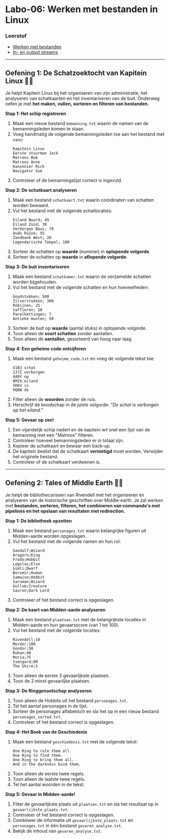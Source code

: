 # Labo-06: Werken met bestanden in Linux

### Leerstof
- [Werken met bestanden](/Linux/bestanden.md)
- [In- en output streams](/Linux/streams.md)

--- 

## Oefening 1: De Schatzoektocht van Kapitein Linux 🏴‍☠️
Je helpt Kapitein Linux bij het organiseren van zijn administratie, het analyseren van schatkaarten en het inventariseren van de buit. Onderweg oefen je met **het maken, vullen, sorteren en filteren van bestanden.**

**Stap 1: Het schip registreren**
1. Maak een nieuw bestand `bemanning.txt` waarin de namen van de bemanningsleden komen te staan.
2. Voeg handmatig de volgende bemanningsleden toe aan het bestand met `nano`:
   ```
   Kapitein Linux
   Eerste stuurman Jack
   Matroos Bob
   Matroos Anne
   Kanonnier Rick
   Navigator Sue
   ```
3. Controleer of de bemanningslijst correct is ingevuld.

**Stap 2: De schatkaart analyseren**
1. Maak een bestand `schatkaart.txt` waarin coördinaten van schatten worden bewaard.
2. Vul het bestand met de volgende schatlocaties:
   ```
   Eiland Noord; 45
   Eiland Zuid; 30
   Verborgen Baai; 70
   Oude Ruïne; 55
   Zandbank West; 20
   Legendarische Tempel; 100
   ```
3. Sorteer de schatten op **waarde** (nummer) in **oplopende volgorde**.
4. Sorteer de schatten op **waarde** in **aflopende volgorde**.

**Stap 3: De buit inventariseren**
1. Maak een bestand `schatkamer.txt` waarin de verzamelde schatten worden bijgehouden.
2. Vul het bestand met de volgende schatten en hun hoeveelheden:
   ```
   Goudstukken; 500
   Zilverstukken; 300
   Robijnen; 25
   Saffieren; 18
   Parelkettingen; 7
   Antieke munten; 50
   ```
3. Sorteer de buit op **waarde** (aantal stuks) in oplopende volgorde.
4. Toon alleen de **soort schatten** zonder aantallen.
5. Toon alleen de **aantallen**, gesorteerd van hoog naar laag.

**Stap 4: Een geheime code ontcijferen**
1. Maak een bestand `geheime_code.txt` en voeg de volgende tekst toe:
   ```
   X1B3 schat
   2J7Z verborgen
   4A9Y op
   8M2X eiland
   5K6V is
   9Q8W de
   ```
2. Filter alleen de **woorden** zonder de ruis.
3. Herschrijf de boodschap in de juiste volgorde:
   _"De schat is verborgen op het eiland."_


**Stap 5: Gevaar op zee!**
1. Een vijandelijk schip nadert en de kapitein wil snel een lijst van de bemanning met een "Matroos" filteren.
2. Controleer hoeveel bemanningsleden er in totaal zijn.
3. Kopieer de schatkaart en bewaar een back-up.
4. De kapitein beslist dat de schatkaart **vernietigd** moet worden. Verwijder het originele bestand.
5. Controleer of de schatkaart verdwenen is.


---

## Oefening 2: Tales of Middle Earth 🧙‍♂️
Je helpt de bibliothecarissen van Rivendell met het organiseren en analyseren van de historische geschriften over Middle-earth. Je zal werken met **bestanden, sorteren, filteren, het combineren van commando's met pipelines en het opslaan van resultaten met redirection.**

**Stap 1: De bibliotheek opzetten**
1. Maak een bestand `personages.txt` waarin belangrijke figuren uit Midden-aarde worden opgeslagen.
2. Vul het bestand met de volgende namen en hun rol:
   ```
   Gandalf;Wizard
   Aragorn;King
   Frodo;Hobbit
   Legolas;Elve
   Gimli;Dwarf
   Boromir;Human
   Samwise;Hobbit
   Saruman;Wizard
   Gollum;Creature
   Sauron;Dark Lord
   ```
3. Controleer of het bestand correct is opgeslagen.

**Stap 2: De kaart van Midden-aarde analyseren**
1. Maak een bestand `plaatsen.txt` met de belangrijkste locaties in Midden-aarde en hun gevaarsscore (van 1 tot 100).
2. Vul het bestand met de volgende locaties:
   ```
   Rivendell;10
   Mordor;100
   Gondor;50
   Rohan;40
   Moria;75
   Isengard;80
   The Shire;5
   ```
3. Toon alleen de eerste 3 gevaarlijkste plaatsen.
4. Toon de 2 minst gevaarlijke plaatsen.

**Stap 3: De Ringgenootschap analyseren**
1. Toon alleen de Hobbits uit het bestand `personages.txt`.
2. Tel het aantal personages in de lijst.
3. Sorteer de personages alfabetisch en sla het op in een nieuw bestand `personages_sorted.txt`.
4. Controleer of het bestand correct is opgeslagen.

**Stap 4: Het Boek van de Geschiedenis**
1. Maak een bestand `geschiedenis.txt` met de volgende tekst:
    ```
    One Ring to rule them all.
    One Ring to find them.
    One Ring to bring them all.
    And in the darkness bind them.
    ```
2. Toon alleen de eerste twee regels.
3. Toon alleen de laatste twee regels.
4. Tel het aantal woorden in de tekst.

**Stap 5: Gevaar in Midden-aarde!**
1. Filter de gevaarlijkste plaats uit `plaatsen.txt` en sla het resultaat op in `gevaarlijkste_plaats.txt`.
2. Controleer of het bestand correct is opgeslagen.
3. Combineer de informatie uit `gevaarlijkste_plaats.txt` en `personages.txt` in één bestand `gevaren_analyse.txt`.
4. Bekijk de inhoud van `gevaren_analyse.txt`.
